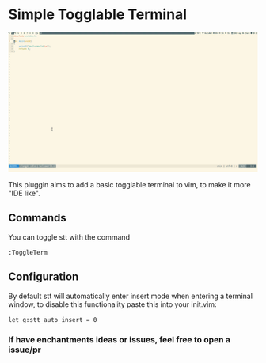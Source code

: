 # Simple Togglable Terminal

![demo](sttdemo.gif)

This pluggin aims to add a basic togglable terminal to vim, to make it more "IDE
like".

## Commands

You can toggle stt with the command

```
:ToggleTerm
```

## Configuration

By default stt will automatically enter insert mode when entering a terminal
window, to disable this functionality paste this into your init.vim:

```
let g:stt_auto_insert = 0
```

### If have enchantments ideas or issues, feel free to open a issue/pr
